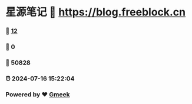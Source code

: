 # 星源笔记 :link: https://blog.freeblock.cn 
### :page_facing_up: [12](https://blog.freeblock.cn/tag.html) 
### :speech_balloon: 0 
### :hibiscus: 50828 
### :alarm_clock: 2024-07-16 15:22:04 
### Powered by :heart: [Gmeek](https://github.com/Meekdai/Gmeek)
